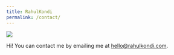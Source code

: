 ```yaml
---
title: RahulKondi
permalink: /contact/
---
```

<img src="../images/aboutRahulKondi.png"/>
<p class="lead"> Hi! You can contact me by emailing me at <a href="mailto:hello@rahulkondi.com">hello@rahulkondi.com</a>. </p>

